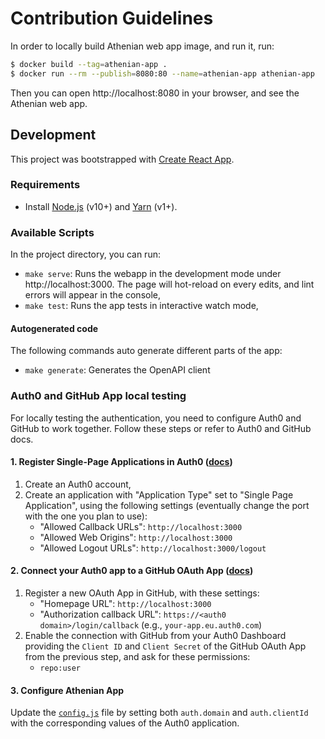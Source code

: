 # Contribution Guidelines

In order to locally build Athenian web app image, and run it, run:

```bash
$ docker build --tag=athenian-app .
$ docker run --rm --publish=8080:80 --name=athenian-app athenian-app
```

Then you can open http://localhost:8080 in your browser, and see the Athenian web app.


## Development

This project was bootstrapped with [Create React App](https://github.com/facebook/create-react-app).


### Requirements

- Install [Node.js](https://nodejs.org) (v10+) and [Yarn](https://yarnpkg.com/en/docs/install) (v1+).


### Available Scripts

In the project directory, you can run:

- `make serve`: Runs the webapp in the development mode under http://localhost:3000. The page will hot-reload on every edits, and lint errors will appear in the console,
- `make test`: Runs the app tests in interactive watch mode,

#### Autogenerated code

The following commands auto generate different parts of the app:
- `make generate`: Generates the OpenAPI client


### Auth0 and GitHub App local testing

For locally testing the authentication, you need to configure Auth0 and GitHub to work together. Follow these steps or refer to Auth0 and GitHub docs.

#### 1. Register Single-Page Applications in Auth0 ([docs](https://auth0.com/docs/dashboard/guides/applications/register-app-spa))

1. Create an Auth0 account,
2. Create an application with "Application Type" set to "Single Page Application", using the following settings (eventually change the port with the one you plan to use):
    - "Allowed Callback URLs": `http://localhost:3000`
    - "Allowed Web Origins": `http://localhost:3000`
    - "Allowed Logout URLs": `http://localhost:3000/logout`

#### 2. Connect your Auth0 app to a GitHub OAuth App ([docs](https://auth0.com/docs/connections/social/github))

1. Register a new OAuth App in GitHub,  with these settings:
    - "Homepage URL": `http://localhost:3000`
    - "Authorization callback URL": `https://<auth0 domain>/login/callback` (e.g., `your-app.eu.auth0.com`)
2. Enable the connection with GitHub from your Auth0 Dashboard providing the `Client ID` and `Client Secret` of the GitHub OAuth App from the previous step, and ask for these permissions:
    - `repo:user`

#### 3. Configure Athenian App

Update the [`config.js`](https://github.com/athenianco/athenian-webapp/blob/master/public/config.js) file by setting both `auth.domain` and `auth.clientId` with the corresponding values of the Auth0 application.
